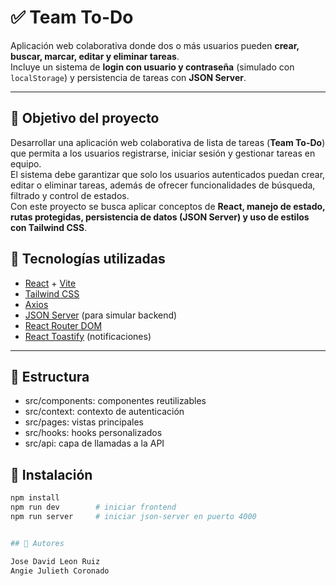 # ✅ Team To-Do

Aplicación web colaborativa donde dos o más usuarios pueden **crear, buscar, marcar, editar y eliminar tareas**.  
Incluye un sistema de **login con usuario y contraseña** (simulado con `localStorage`) y persistencia de tareas con **JSON Server**.

---

## 🎯 Objetivo del proyecto

Desarrollar una aplicación web colaborativa de lista de tareas (**Team To-Do**) que permita a los usuarios registrarse, iniciar sesión y gestionar tareas en equipo.  
El sistema debe garantizar que solo los usuarios autenticados puedan crear, editar o eliminar tareas, además de ofrecer funcionalidades de búsqueda, filtrado y control de estados.  
Con este proyecto se busca aplicar conceptos de **React, manejo de estado, rutas protegidas, persistencia de datos (JSON Server) y uso de estilos con Tailwind CSS**.


## 🚀 Tecnologías utilizadas
- [React](https://react.dev/) + [Vite](https://vitejs.dev/)  
- [Tailwind CSS](https://tailwindcss.com/)  
- [Axios](https://axios-http.com/)  
- [JSON Server](https://github.com/typicode/json-server) (para simular backend)  
- [React Router DOM](https://reactrouter.com/)  
- [React Toastify](https://fkhadra.github.io/react-toastify/introduction) (notificaciones)  

---

## 📂 Estructura
- src/components: componentes reutilizables
- src/context: contexto de autenticación
- src/pages: vistas principales
- src/hooks: hooks personalizados
- src/api: capa de llamadas a la API

## 🔧 Instalación
```bash
npm install
npm run dev        # iniciar frontend
npm run server     # iniciar json-server en puerto 4000


## 👥 Autores

Jose David Leon Ruiz
Angie Julieth Coronado 
